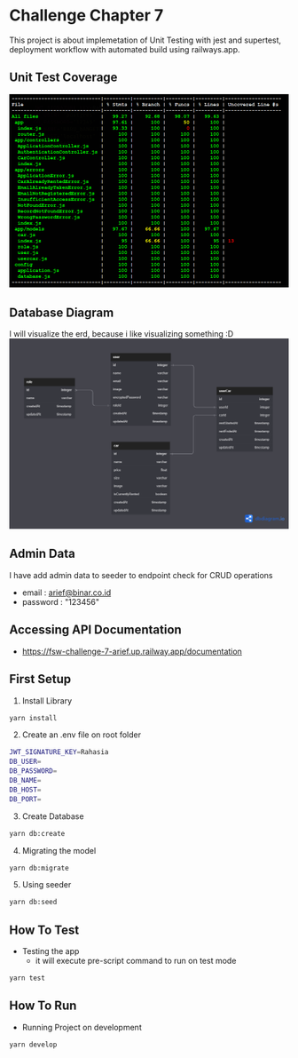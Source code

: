 # Challenge Chapter 7

This project is about implemetation of Unit Testing with jest and supertest, deployment workflow with automated build using railways.app.

## Unit Test Coverage

![unit test coverage](test_percent.png)

## Database Diagram

I will visualize the erd, because i like visualizing something :D
![db](db.png)

## Admin Data

I have add admin data to seeder to endpoint check for CRUD operations

-   email : arief@binar.co.id
-   password : "123456"

## Accessing API Documentation

-   https://fsw-challenge-7-arief.up.railway.app/documentation

## First Setup

1. Install Library

```bash
yarn install
```

2. Create an .env file on root folder

```bash
JWT_SIGNATURE_KEY=Rahasia
DB_USER=
DB_PASSWORD=
DB_NAME=
DB_HOST=
DB_PORT=
```

3. Create Database

```bash
yarn db:create
```

4. Migrating the model

```bash
yarn db:migrate
```

5. Using seeder

```bash
yarn db:seed
```

## How To Test

-   Testing the app
    -   it will execute pre-script command to run on test mode

```bash
yarn test
```

## How To Run

-   Running Project on development

```bash
yarn develop
```
